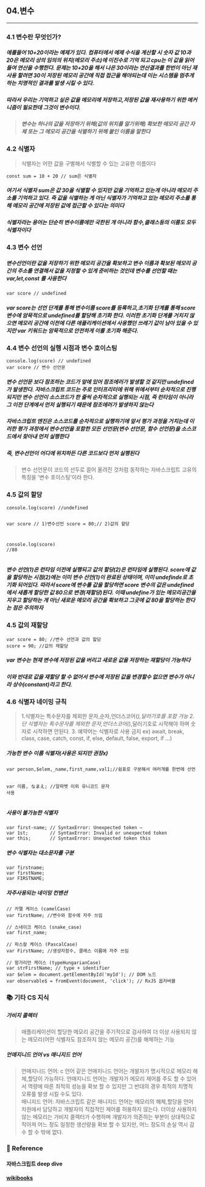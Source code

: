 <h2 id="04변수">04.변수</h2>
<hr />
<h3 id="41-변수란-무엇인가">4.1 변수란 무엇인가?</h3>
<h5 id="예를들어-1020이라는-예제가-있다-컴퓨터에서-예제-수식을-계산할-시-숫자-값-10과-20은-메모리-상의-임의의-위치메모리-주소에-이진수로-기억-되고-cpu는-이-값을-읽어들여-연산을-수행한다-문제는-1020을-해서-나온-30이라는-연산결과를-한번이-아닌-재사용-할려면-30이-저장된-메모리-공간에-직접-접근을-해야되는데-이는-시스템을-멈추게-하는-치명적인-결과를-발생-시킬-수-있다">예를들어 10+20이라는 예제가 있다. 컴퓨터에서 예제 수식을 계산할 시 숫자 값 10과 20은 메모리 상의 임의의 위치(메모리 주소)에 이진수로 기억 되고 cpu는 이 값을 읽어들여 연산을 수행한다. 문제는 10+20을 해서 나온 30이라는 연산결과를 한번이 아닌 재사용 할려면 30이 저장된 메모리 공간에 직접 접근을 해야되는데 이는 시스템을 멈추게 하는 치명적인 결과를 발생 시킬 수 있다.</h5>
<h5 id="따라서-우리는-기억하고-싶은-값을-메모리에-저장하고저장된-값을-재사용하기-위한-메커니즘이-필요한데-그것이-변수이다">따라서 우리는 기억하고 싶은 값을 메모리에 저장하고,저장된 값을 재사용하기 위한 메커니즘이 필요한데 그것이 변수이다.</h5>
<blockquote>
<h5 id="변수는-하나의-값을-저장하기-위해값의-위치를-알기위해-확보한-메모리-공간-자체-또는-그-메모리-공간을-식별하기-위해-붙인-이름을-말한다">변수는 하나의 값을 저장하기 위해(값의 위치를 알기위해) 확보한 메모리 공간 자체 또는 그 메모리 공간을 식별하기 위해 붙인 이름을 말한다</h5>
</blockquote>
<h3 id="42-식별자">4.2 식별자</h3>
<blockquote>
<p>식별자는 어떤 값을 구별해서 식별할 수 있는 고유한 이름이다</p>
</blockquote>
<pre><code>const sum = 10 + 20 // sum은 식별자</code></pre><h5 id="여기서-식별자-sum은-값-30을-식별할-수-있지만-값을-기억하고-있는게-아니라-메모리-주소를-기억하고-있다-즉-값을-식별하는-게-아닌-식별자가-기억하고-있는-메모리-주소를-통해-메모리-공간에-저장된-값에-접근할-수-있다는-의미다">여기서 식별자 sum은 값 30을 식별할 수 있지만 값을 기억하고 있는게 아니라 메모리 주소를 기억하고 있다. 즉 값을 식별하는 게 아닌 식별자가 기억하고 있는 메모리 주소를 통해 메모리 공간에 저장된 값에 접근할 수 있다는 의미다</h5>
<h5 id="식별자라는-용어는-단순히-변수이름에만-국한된-게-아니라-함수클래스등의-이름도-모두-식별자이다">식별자라는 용어는 단순히 변수이름에만 국한된 게 아니라 함수,클래스등의 이름도 모두 식별자이다</h5>
<h3 id="43-변수-선언">4.3 변수 선언</h3>
<h5 id="변수선언이란-값을-저장하기-위한-메모리-공간을-확보하고-변수-이름과-확보된-메모리-공간의-주소를-연결해서-값을-지정할-수-있게-준비하는-것인데-변수를-선언할-때는-varletconst-를-사용한다">변수선언이란 값을 저장하기 위한 메모리 공간을 확보하고 변수 이름과 확보된 메모리 공간의 주소를 연결해서 값을 지정할 수 있게 준비하는 것인데 변수를 선언할 때는 <em>var,let,const</em> 를 사용한다</h5>
<pre><code>var score // undefined</code></pre><h5 id="var-score는-선언-단계를-통해-변수이름-score를-등록하고초기화-단계를-통해-score-변수에-암묵적으로-undefined를-할당해-초기화-한다-이러한-초기화-단계를-거치지-않으면-메모리-공간에-이전에-다른-애플리케이션에서-사용했던-쓰레기-값이-남아-있을-수-있지만-var-키워드는-암묵적으로-안전하게-이를-초기화-해준다">var score는 선언 단계를 통해 변수이름 score를 등록하고,초기화 단계를 통해 score 변수에 암묵적으로 undefined를 할당해 초기화 한다. 이러한 초기화 단계를 거치지 않으면 메모리 공간에 이전에 다른 애플리케이션에서 사용했던 쓰레기 값이 남아 있을 수 있지만 var 키워드는 암묵적으로 안전하게 이를 초기화 해준다.</h5>
<h3 id="44-변수-선언의-실행-시점과-변수-호이스팅">4.4 변수 선언의 실행 시점과 변수 호이스팅</h3>
<pre><code>console.log(score) // undefined
var score // 변수 선언문</code></pre><h5 id="변수-선언문-보다-참조하는-코드가-앞에-있어-참조에러가-발생할-것-같지만-undefined가-발생한다-자바스크립트-코드는-주로-인터프리터에-위해-위에서부터-순차적으로-진행-되지만-변수-선언이-소스코드가-한-줄씩-순차적으로-실행되는-시점-즉-런타임이-아니라-그-이전-단계에서-먼저-실행되기-때문에--참조에러가-발생하지-않는다">변수 선언문 보다 참조하는 코드가 앞에 있어 참조에러가 발생할 것 같지만 undefined가 발생한다. 자바스크립트 코드는 주로 인터프리터에 위해 위에서부터 순차적으로 진행 되지만 <em>변수 선언이 소스코드가 한 줄씩 순차적으로 실행되는 시점, 즉 런타임이 아니라 그 이전 단계에서 먼저 실행되기 때문에</em>  참조에러가 발생하지 않는다</h5>
<h5 id="자바스크립트-엔진은-소스코드를-순차적으로-실행하기에-앞서-평가-과정을-거치는데-이러한-평가-과정에서-변수선언을-포함한-모든-선언문변수-선언문-함수-선언문을-소스코드에서-찾아내-먼저-실행한다">자바스크립트 엔진은 소스코드를 순차적으로 실행하기에 앞서 평가 과정을 거치는데 이러한 평가 과정에서 변수선언을 포함한 모든 선언문(변수 선언문, 함수 선언문)을 소스코드에서 찾아내 먼저 실행한다</h5>
<h5 id="즉-변수선언이-어디에-위치하든-다른-코드보다-먼저-실행된다">즉, 변수선언이 어디에 위치하든 다른 코드보다 먼저 실행된다</h5>
<blockquote>
<p>변수 선언문이 코드의 선두로 끌어 올려진 것처럼 동작하는 자바스크립트 고유의 특징을 '변수 호이스팅'이라 한다.</p>
</blockquote>
<h3 id="45-값의-할당">4.5 값의 할당</h3>
<pre><code>console.log(score) //undefined

var score // 1)변수선언
score = 80;// 2)값의 할당

console.log(score) //80</code></pre><h5 id="변수-선언1은-런타임-이전에-실행되고-값의-할당2은-런타임에-실행된다-score에-값을-할당하는-시점2에는-이미-변수-선언1이-완료된-상태이며-이미-undefinde로-초기화-되어있다-따라서-score에-변수를-값을-할당하면-score-변수의-값은-undefined에서-새롭게-할당한-값-80으로-변경재할당된다-이때-undefine가-있는-메모리공간을-지우고-할당하는-게-아닌-새로운-메모리-공간을-확보하고-그곳에-값-80을-할당하는-한다는-점은-주의하자">변수 선언(1)은 런타임 이전에 실행되고 값의 할당(2)은 런타임에 실행된다. score에 값을 할당하는 시점(2)에는 이미 변수 선언(1)이 완료된 상태이며, 이미 undefinde로 초기화 되어있다. 따라서 score에 변수를 값을 할당하면 score 변수의 값은 undefined에서 새롭게 할당한 값 80으로 변경(재할당)된다. 이때 undefine가 있는 메모리공간을 지우고 할당하는 게 아닌 새로운 메모리 공간을 확보하고 그곳에 값 80을 할당하는 한다는 점은 주의하자</h5>
<h3 id="45-값의-재할당">4.5 값의 재할당</h3>
<pre><code>var score = 80; //변수 선언과 값의 할당
score = 90; //값의 재할당</code></pre><h5 id="var-변수는-현재-변수에-저장된-값을-버리고-새로운-값을-저장하는-재할당이-가능하다">var 변수는 현재 변수에 저장된 값을 버리고 새로운 값을 저장하는 재할당이 가능하다</h5>
<h5 id="이와-반대로-값을-재할당-할-수-없어서-변수에-저장된-값을-변경할수-없으면-변수가-아니라-상수constant라고-한다">이와 반대로 값을 재할당 할 수 없어서 변수에 저장된 값을 변경할수 없으면 변수가 아니라 상수(constant)라고 한다.</h5>
<h3 id="46-식별자-네이밍-규칙">4.6 식별자 네이밍 규칙</h3>
<blockquote>
<p>1.식별자는 특수문자를 제외한 문자,순자,언더스코어(<em>),달러기호를 포함 가능
2.단 식별자는 특수문자를 제외한 문자,언더스코어(</em>),달러기호로 시작해야 하며 숫자로 시작하면 안된다.
3. 예약어는 식별자로 사용 금지
ex) await, break, class, case, catch, const, if, else, default, false, export, if …)</p>
</blockquote>
<h5 id="가능한-변수-이름-식별자사용은-되지만-권장x">가능한 변수 이름 식별자(사용은 되지만 권장x)</h5>
<pre><code>var person,$elem,_name,first_name,val1;//쉼표로 구분해서 여러개를 한번에 선언

var 이름, なまえ; //알파벳 이외 유니코드 문자 사용</code></pre><h5 id="사용이-불가능한-식별자">사용이 불가능한 식별자</h5>
<pre><code>var first-name; // SyntaxError: Unexpected token –
var 1st;        // SyntaxError: Invalid or unexpected token
var this;       // SyntaxError: Unexpected token this</code></pre><h5 id="변수-식별자는-대소문자를-구분">변수 식별자는 대소문자를 구분</h5>
<pre><code>var firstname;
var firstName;
var FIRSTNAME;</code></pre><h5 id="자주사용되는-네이밍-컨벤션">자주사용되는 네이밍 컨벤션</h5>
<pre><code>// 카멜 케이스 (camelCase)
var firstName; //변수와 함수에 자주 쓰임

// 스네이크 케이스 (snake_case)
var first_name;

// 파스칼 케이스 (PascalCase)
var FirstName; //생성자함수, 클래스 이름에 자주 쓰임

// 헝가리언 케이스 (typeHungarianCase)
var strFirstName; // type + identifier
var $elem = document.getElementById('myId'); // DOM 노드
var observable$ = fromEvent(document, 'click'); // RxJS 옵저버블</code></pre><h3 id="📚-기타-cs-지식">📚 기타 CS 지식</h3>
<h5 id="가비지-콜렉터">가비지 콜렉터</h5>
<blockquote>
<p>애플리케이션이 할당한 메모리 공간을 주기적으로 검사하여 더 이상 사용되지 않는 메모리(어떤 식별자도 참조하지 않는 메모리 공간)를 해체하는 기능</p>
</blockquote>
<h5 id="언매지니드-언어-vs-매니지드-언어">언매지니드 언어 vs 매니지드 언어</h5>
<blockquote>
<p>언매지니드 언어:
c 언어 같은 언매지니드 언어는 개발자가 명시적으로 메모리 해체,할당이 가능하다. 언매지니드 언어는 개발자가 메모리 제어를 주도 할 수 있어서 역량에 따른 최적의 성능을 확보 할 수 있지만 그 반대의 경우 최적의 치명적 오류를 발생 시킬 수도 있다. <br />
매니지드 언어:
자바스크립트 같은 매니지드 언어는 메모리의 해체,할당을 언어 차원에서 담당하고 개발자의 직접적인 제어를 허용하지 않는다. 더이상 사용하지 않는 메모리는 가비지 콜렉터가 수행하며 개발자가 의존하는 부분이 상대적으로 작아져 어느 정도 일정한 생산량을 확보 할 수 있지만, 어느 정도의 손실 역시 감수 할 수 밖에 없다.</p>
</blockquote>
<h3 id="📄-reference">📄 Reference</h3>
<h4 id="자바스크립트-deep-dive">자바스크립트 deep dive</h4>
<h4 id="wikibooks"><a href="https://github.com/wikibook/mjs/blob/master/04.md">wikibooks</a></h4>